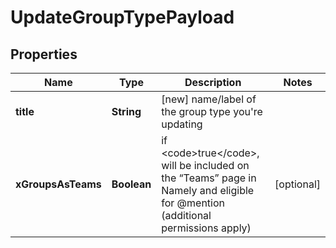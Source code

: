 

# UpdateGroupTypePayload


## Properties

| Name | Type | Description | Notes |
|------------ | ------------- | ------------- | -------------|
|**title** | **String** | [new] name/label of the group type you&#39;re updating |  |
|**xGroupsAsTeams** | **Boolean** | if &lt;code&gt;true&lt;/code&gt;, will be included on the “Teams” page in Namely and eligible for @mention (additional permissions apply) |  [optional] |



